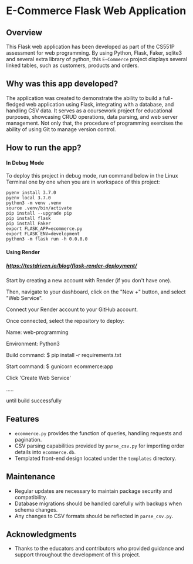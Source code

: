 # E-Commerce Flask Web Application

## Overview
This Flask web application has been developed as part of the CS551P assessment for web programming.
By using Python, Flask, Faker, sqlite3 and several extra library of python, this `E—Commerce` project displays several linked tables, such as customers, products and orders.

## Why was this app developed?
The application was created to demonstrate the ability to build a full-fledged web application using Flask, integrating with a database, and handling CSV data. It serves as a coursework project for educational purposes, showcasing CRUD operations, data parsing, and web server management.
Not only that, the procedure of programming exercises the ability of using Git to manage version control.

## How to run the app?
#### In Debug Mode
To deploy this project in debug mode, run command below in the Linux Terminal one by one when you are in workspace of this project:
```
pyenv install 3.7.0
pyenv local 3.7.0
python3 -m venv .venv
source .venv/bin/activate
pip install --upgrade pip
pip install flask
pip install Faker
export FLASK_APP=ecommerce.py
export FLASK_ENV=development
python3 -m flask run -h 0.0.0.0
```
#### Using Render

##### https://testdriven.io/blog/flask-render-deployment/

Start by creating a new account with Render (if you don't have one).

Then, navigate to your dashboard, click on the "New +" button, and select "Web Service".

Connect your Render account to your GitHub account. 

Once connected, select the repository to deploy:

Name: web-programming

Environment: Python3

Build command: $ pip install -r requirements.txt

Start command: $ gunicorn ecommerce:app

 

Click 'Create Web Service'

..... 

until build successfully

## Features
- `ecommerce.py` provides the function of queries, handling requests and pagination.
- CSV parsing capabilities provided by `parse_csv.py` for importing order details into `ecommerce.db`.
- Templated front-end design located under the `templates` directory.

## Maintenance
- Regular updates are necessary to maintain package security and compatibility.
- Database migrations should be handled carefully with backups when schema changes.
- Any changes to CSV formats should be reflected in `parse_csv.py`.

## Acknowledgments
- Thanks to the educators and contributors who provided guidance and support throughout the development of this project.
